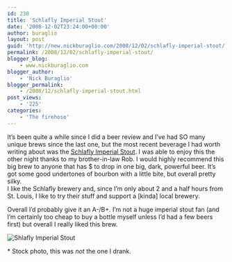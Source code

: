 ```yaml
---
id: 230
title: 'Schlafly Imperial Stout'
date: '2008-12-02T23:24:00+00:00'
author: buraglio
layout: post
guid: 'http://new.nickburaglio.com/2008/12/02/schlafly-imperial-stout/'
permalink: /2008/12/02/schlafly-imperial-stout/
blogger_blog:
    - www.nickburaglio.com
blogger_author:
    - 'Nick Buraglio'
blogger_permalink:
    - /2008/12/schlafly-imperial-stout.html
post_views:
    - '225'
categories:
    - 'The firehose'
---
```


It’s been quite a while since I did a beer review and I’ve had SO many unique brews since the last one, but the most recent beverage I had worth writing about was the [Schlafly Imperial Stout](http://beeradvocate.com/beer/profile/583/33894). I was able to enjoy this the other night thanks to my brother-in-law Rob. I would highly recommend this big brew to anyone that has $ to drop in one big, dark, powerful beer. It’s got some good undertones of bourbon with a little bite, but overall pretty silky.   
I like the Schlafly brewery and, since I’m only about 2 and a half hours from St. Louis, I like to try their stuff and support a \[kinda\] local brewery.

Overall I’d probably give it an A-/B+. I’m not a huge imperial stout fan (and I’m certainly too cheap to buy a bottle myself unless I’d had a few beers first) but overall I really liked this brew.

![Shlafly Imperial Stout](http://i79.photobucket.com/albums/j155/Veritas1212/SchlaflyImperialStout.jpg)

\* Stock photo, this was *not* the one I drank.